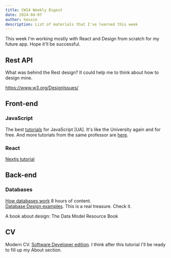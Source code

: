 ```yaml
---
title: CW14 Weekly Digest
date: 2024-04-07
author: hexxie
description: List of materials that I've learned this week
---
```


This week I'm working mostly with React and Design from scratch for my future app. Hope it'll be successful.

## Rest API

What was behind the Rest design? It could help me to think about how to design mine.

https://www.w3.org/DesignIssues/

## Front-end

### JavaScript 

The best [tutorials](https://www.youtube.com/playlist?list=PLHhi8ymDMrQaJkE8AsD1mR4aHnobVfk3A) for JavaScript [UA]. It's like the University again and for free.
And more tutorials from the same professor are [here](https://www.youtube.com/playlist?list=PLHhi8ymDMrQZad6JDh6HRzY1Wz5WB34w0).

### React 

[Nextjs tutorial](https://youtu.be/AnhKSBTWCWc?si=ASBYi8zUzNNLy3jw&t=2622)
## Back-end 

### Databases

[How databases work](https://www.youtube.com/watch?v=ztHopE5Wnpc&ab_channel=freeCodeCamp.org) 8 hours of content.  
[Database Design examples](https://web.archive.org/web/20210508051645/http://www.databaseanswers.org/data_models/index_all_models.htm). This is a real treasure. Check it.

A book about design:  The Data Model Resource Book 

## CV 

Modern CV. [Software Developer edition](https://resume.io/uk/blog/why-you-need-a-personal-profile-cv). I think after this tutorial I'll be ready to fill up my About section. 
